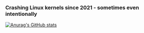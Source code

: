 ### Crashing Linux kernels since 2021 - sometimes even intentionally

[![Anurag's GitHub stats](https://github-readme-stats.vercel.app/api?username=Capo80&cache_seconds=86400&theme=algolia)](https://github.com/anuraghazra/github-readme-stats)

<!--
**Capo80/Capo80** is a ✨ _special_ ✨ repository because its `README.md` (this file) appears on your GitHub profile.

Here are some ideas to get you started:

- 🔭 I’m currently working on ...
- 🌱 I’m currently learning ...
- 👯 I’m looking to collaborate on ...
- 🤔 I’m looking for help with ...
- 💬 Ask me about ...
- 📫 How to reach me: ...
- 😄 Pronouns: ...
- ⚡ Fun fact: ...
-->
